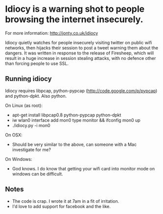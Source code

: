 Idiocy is a warning shot to people browsing the internet insecurely.
====================================================================

For more information: <http://jonty.co.uk/idiocy>

Idiocy quietly watches for people insecurely visiting twitter on public wifi
networks, then hijacks their session to post a tweet warning them about the
dangers. It was written in response to the release of Firesheep, which will
result in a huge increase in session stealing attacks, with no defence other
than forcing people to use SSL.

Running idiocy
--------------
Idiocy requires libpcap, python-pypcap (http://code.google.com/p/pypcap) and python-dpkt. Also python.

On Linux (as root):

* apt-get install libpcap0.8 python-pypcap python-dpkt
* iw wlan0 interface add mon0 type monitor && ifconfig mon0 up
* ./idiocy.py -i mon0

On OSX:

* Should be very similar to the above, can someone with a Mac investigate for me?

On Windows:

* God knows. I do know that getting your wifi card into monitor mode on windows can be difficult.

Notes
-----
* The code is crap. I wrote it at 7am in a fit of irritation.
* I'd love to add support for facebook and the like.
